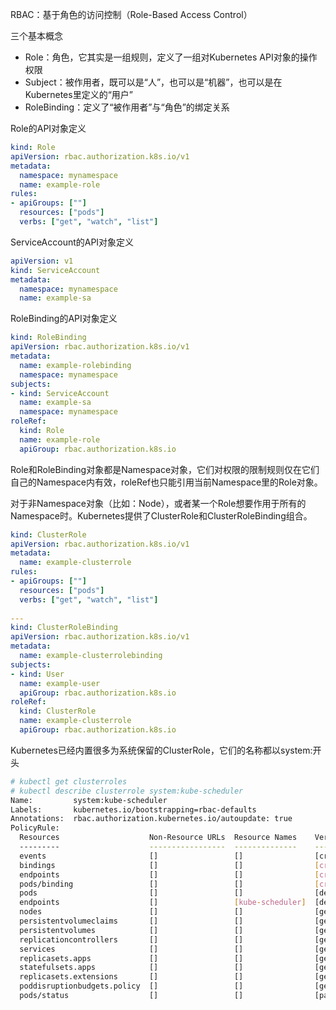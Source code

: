 RBAC：基于角色的访问控制（Role-Based Access Control）

三个基本概念

* Role：角色，它其实是一组规则，定义了一组对Kubernetes API对象的操作权限
* Subject：被作用者，既可以是“人”，也可以是“机器”，也可以是在Kubernetes里定义的“用户”
* RoleBinding：定义了“被作用者”与“角色”的绑定关系

Role的API对象定义

~~~yaml
kind: Role
apiVersion: rbac.authorization.k8s.io/v1
metadata:
  namespace: mynamespace
  name: example-role
rules:
- apiGroups: [""]
  resources: ["pods"]
  verbs: ["get", "watch", "list"]
~~~

ServiceAccount的API对象定义

```yaml
apiVersion: v1
kind: ServiceAccount
metadata:
  namespace: mynamespace
  name: example-sa
```

RoleBinding的API对象定义

```yaml
kind: RoleBinding
apiVersion: rbac.authorization.k8s.io/v1
metadata:
  name: example-rolebinding
  namespace: mynamespace
subjects:
- kind: ServiceAccount
  name: example-sa
  namespace: mynamespace
roleRef:
  kind: Role
  name: example-role
  apiGroup: rbac.authorization.k8s.io
```

Role和RoleBinding对象都是Namespace对象，它们对权限的限制规则仅在它们自己的Namespace内有效，roleRef也只能引用当前Namespace里的Role对象。

对于非Namespace对象（比如：Node），或者某一个Role想要作用于所有的Namespace时。Kubernetes提供了ClusterRole和ClusterRoleBinding组合。

```yaml
kind: ClusterRole
apiVersion: rbac.authorization.k8s.io/v1
metadata:
  name: example-clusterrole
rules:
- apiGroups: [""]
  resources: ["pods"]
  verbs: ["get", "watch", "list"]
  
---
kind: ClusterRoleBinding
apiVersion: rbac.authorization.k8s.io/v1
metadata:
  name: example-clusterrolebinding
subjects:
- kind: User
  name: example-user
  apiGroup: rbac.authorization.k8s.io
roleRef:
  kind: ClusterRole
  name: example-clusterrole
  apiGroup: rbac.authorization.k8s.io
```

Kubernetes已经内置很多为系统保留的ClusterRole，它们的名称都以system:开头

```bash
# kubectl get clusterroles
# kubectl describe clusterrole system:kube-scheduler
Name:         system:kube-scheduler
Labels:       kubernetes.io/bootstrapping=rbac-defaults
Annotations:  rbac.authorization.kubernetes.io/autoupdate: true
PolicyRule:
  Resources                    Non-Resource URLs  Resource Names    Verbs
  ---------                    -----------------  --------------    -----
  events                       []                 []                [create patch update]
  bindings                     []                 []                [create]
  endpoints                    []                 []                [create]
  pods/binding                 []                 []                [create]
  pods                         []                 []                [delete get list watch]
  endpoints                    []                 [kube-scheduler]  [delete get patch update]
  nodes                        []                 []                [get list watch]
  persistentvolumeclaims       []                 []                [get list watch]
  persistentvolumes            []                 []                [get list watch]
  replicationcontrollers       []                 []                [get list watch]
  services                     []                 []                [get list watch]
  replicasets.apps             []                 []                [get list watch]
  statefulsets.apps            []                 []                [get list watch]
  replicasets.extensions       []                 []                [get list watch]
  poddisruptionbudgets.policy  []                 []                [get list watch]
  pods/status                  []                 []                [patch update]
```

